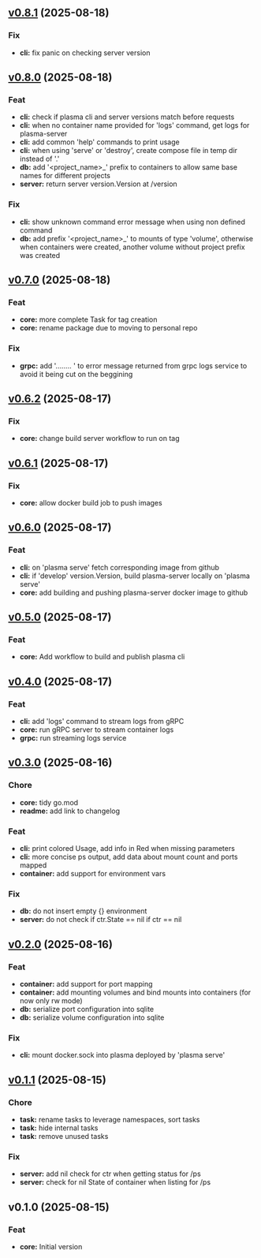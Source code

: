 
<a name="v0.8.1"></a>
## [v0.8.1](https://github.com/pgulb/plasma/compare/v0.8.0...v0.8.1) (2025-08-18)

### Fix

* **cli:** fix panic on checking server version


<a name="v0.8.0"></a>
## [v0.8.0](https://github.com/pgulb/plasma/compare/v0.7.0...v0.8.0) (2025-08-18)

### Feat

* **cli:** check if plasma cli and server versions match before requests
* **cli:** when no container name provided for 'logs' command, get logs for plasma-server
* **cli:** add common 'help' commands to print usage
* **cli:** when using 'serve' or 'destroy', create compose file in temp dir instead of '.'
* **db:** add '<project_name>_' prefix to containers to allow same base names for different projects
* **server:** return server version.Version at /version

### Fix

* **cli:** show unknown command error message when using non defined command
* **db:** add prefix '<project_name>_' to mounts of type 'volume', otherwise when containers were created, another volume without project prefix was created


<a name="v0.7.0"></a>
## [v0.7.0](https://github.com/pgulb/plasma/compare/v0.6.2...v0.7.0) (2025-08-18)

### Feat

* **core:** more complete Task for tag creation
* **core:** rename package due to moving to personal repo

### Fix

* **grpc:** add '........<grpc-error> ' to error message returned from grpc logs service to avoid it being cut on the beggining


<a name="v0.6.2"></a>
## [v0.6.2](https://github.com/pgulb/plasma/compare/v0.6.1...v0.6.2) (2025-08-17)

### Fix

* **core:** change build server workflow to run on tag


<a name="v0.6.1"></a>
## [v0.6.1](https://github.com/pgulb/plasma/compare/v0.6.0...v0.6.1) (2025-08-17)

### Fix

* **core:** allow docker build job to push images


<a name="v0.6.0"></a>
## [v0.6.0](https://github.com/pgulb/plasma/compare/v0.5.0...v0.6.0) (2025-08-17)

### Feat

* **cli:** on 'plasma serve' fetch corresponding image from github
* **cli:** if 'develop' version.Version, build plasma-server locally on 'plasma serve'
* **core:** add building and pushing plasma-server docker image to github


<a name="v0.5.0"></a>
## [v0.5.0](https://github.com/pgulb/plasma/compare/v0.4.0...v0.5.0) (2025-08-17)

### Feat

* **core:** Add workflow to build and publish plasma cli


<a name="v0.4.0"></a>
## [v0.4.0](https://github.com/pgulb/plasma/compare/v0.3.0...v0.4.0) (2025-08-17)

### Feat

* **cli:** add 'logs' command to stream logs from gRPC
* **core:** run gRPC server to stream container logs
* **grpc:** run streaming logs service


<a name="v0.3.0"></a>
## [v0.3.0](https://github.com/pgulb/plasma/compare/v0.2.0...v0.3.0) (2025-08-16)

### Chore

* **core:** tidy go.mod
* **readme:** add link to changelog

### Feat

* **cli:** print colored Usage, add info in Red when missing parameters
* **cli:** more concise ps output, add data about mount count and ports mapped
* **container:** add support for environment vars

### Fix

* **db:** do not insert empty {} environment
* **server:** do not check if ctr.State == nil if ctr == nil


<a name="v0.2.0"></a>
## [v0.2.0](https://github.com/pgulb/plasma/compare/v0.1.1...v0.2.0) (2025-08-16)

### Feat

* **container:** add support for port mapping
* **container:** add mounting volumes and bind mounts into containers (for now only rw mode)
* **db:** serialize port configuration into sqlite
* **db:** serialize volume configuration into sqlite

### Fix

* **cli:** mount docker.sock into plasma deployed by 'plasma serve'


<a name="v0.1.1"></a>
## [v0.1.1](https://github.com/pgulb/plasma/compare/v0.1.0...v0.1.1) (2025-08-15)

### Chore

* **task:** rename tasks to leverage namespaces, sort tasks
* **task:** hide internal tasks
* **task:** remove unused tasks

### Fix

* **server:** add nil check for ctr when getting status for /ps
* **server:** check for nil State of container when listing for /ps


<a name="v0.1.0"></a>
## v0.1.0 (2025-08-15)

### Feat

* **core:** Initial version

